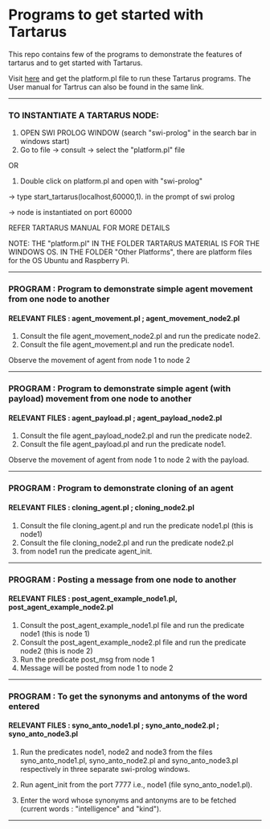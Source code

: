 # Programs to get started with Tartarus

This repo contains few of the programs to demonstrate the features of tartarus and to get started with Tartarus.

Visit [here](https://github.com/roboticslab-cseiitg/ProjectTartarus) and get the platform.pl file to run these Tartarus programs. The User manual for Tartrus can also be found in the same link.

------------------------------------------------------------------
### TO INSTANTIATE A TARTARUS NODE:

1. OPEN SWI PROLOG WINDOW (search "swi-prolog" in the search bar in windows start)
2. Go to file -> consult -> select the "platform.pl" file

OR

1. Double click on platform.pl and open with "swi-prolog"

-> type 
		start_tartarus(localhost,60000,1).
   in the prompt of swi prolog

-> node is instantiated on port 60000

REFER TARTARUS MANUAL FOR MORE DETAILS

NOTE: THE "platform.pl" IN THE FOLDER TARTARUS MATERIAL IS FOR THE WINDOWS OS.
		IN THE FOLDER "Other Platforms", there are platform files for the OS Ubuntu and Raspberry Pi.
*********************************************************************************

### PROGRAM : Program to demonstrate simple agent movement from one node to another
#### RELEVANT FILES : agent_movement.pl ; agent_movement_node2.pl

1. Consult the file agent_movement_node2.pl and run the predicate node2.
2. Consult the file agent_movement.pl and run the predicate node1.

Observe the movement of agent from node 1 to node 2

**********************************************************************************

### PROGRAM : Program to demonstrate simple agent (with payload) movement from one node to another
#### RELEVANT FILES : agent_payload.pl ; agent_payload_node2.pl

1. Consult the file agent_payload_node2.pl and run the predicate node2.
2. Consult the file agent_payload.pl and run the predicate node1.

Observe the movement of agent from node 1 to node 2 with the payload.

**********************************************************************************

### PROGRAM : Program to demonstrate cloning of an agent
#### RELEVANT FILES : cloning_agent.pl ; cloning_node2.pl

1. Consult the file cloning_agent.pl and run the predicate node1.pl (this is node1)
2. Consult the file cloning_node2.pl and run the predicate node2.pl
3. from node1 run the predicate agent_init.

***********************************************************************************

### PROGRAM : Posting a message from one node to another
#### RELEVANT FILES : post_agent_example_node1.pl, post_agent_example_node2.pl

1. Consult the post_agent_example_node1.pl file and run the predicate node1 (this is node 1)
2. Consult the post_agent_example_node2.pl file and run the predicate node2 (this is node 2)
3. Run the predicate post_msg from node 1 
4. Message will be posted from node 1 to node 2

***********************************************************************************

### PROGRAM : To get the synonyms and antonyms of the word entered
#### RELEVANT FILES : syno_anto_node1.pl ; syno_anto_node2.pl ; syno_anto_node3.pl

1. Run the predicates node1, node2 and node3 from the files syno_anto_node1.pl, syno_anto_node2.pl and syno_anto_node3.pl respectively in three separate swi-prolog windows.

2. Run agent_init from the port 7777 i.e., node1 (file syno_anto_node1.pl).

3. Enter the word whose synonyms and antonyms are to be fetched (current words : "intelligence" and "kind").

************************************************************************************
